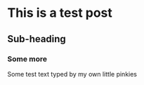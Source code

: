 # This is a test post

## Sub-heading

### Some more

Some test text typed by my own little pinkies
